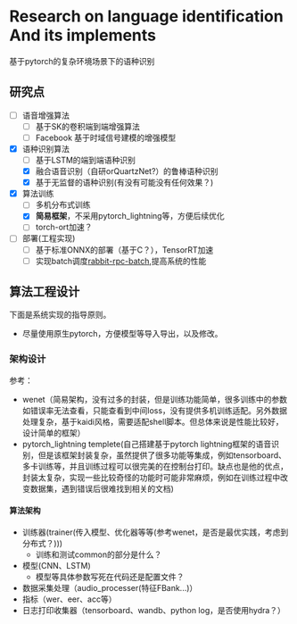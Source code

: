 # Research on language identification And its implements

基于pytorch的复杂环境场景下的语种识别

## 研究点

- [ ] 语音增强算法
  - [ ] 基于SK的卷积端到端增强算法
  - [ ] Facebook 基于时域信号建模的增强模型
- [x] 语种识别算法
  - [ ] 基于LSTM的端到端语种识别
  - [x] 融合语音识别（自研orQuartzNet?）的鲁棒语种识别
  - [x] 基于无监督的语种识别(有没有可能没有任何效果？)
- [x] 算法训练
  - [ ] 多机分布式训练
  - [x] **简易框架**，不采用pytorch_lightning等，方便后续优化
  - [ ] torch-ort加速？
- [ ] 部署(工程实现)
  - [ ] 基于标准ONNX的部署（基于C？），TensorRT加速
  - [ ] 实现batch调度[rabbit-rpc-batch](https://github.com/kouyt5/rabbit-rpc-batch),提高系统的性能

## 算法工程设计

下面是系统实现的指导原则。
+ 尽量使用原生pytorch，方便模型等导入导出，以及修改。

### 架构设计

参考：
+ wenet（简易架构，没有过多的封装，但是训练功能简单，很多训练中的参数如错误率无法查看，只能查看到中间loss，没有提供多机训练适配。另外数据处理复杂，基于kaidi风格，需要适配shell脚本。但总体来说是性能比较好，设计简单的框架）
+ pytorch_lightning templete(自己搭建基于pytorch lightning框架的语音识别，但是该框架封装复杂，虽然提供了很多功能等集成，例如tensorboard、多卡训练等，并且训练过程可以很完美的在控制台打印。缺点也是他的优点，封装太复杂，实现一些比较奇怪的功能时可能非常麻烦，例如在训练过程中改变数据集，遇到错误后很难找到相关的文档)

#### 算法架构

+ 训练器(trainer(传入模型、优化器等等(参考wenet，是否是最优实践，考虑到分布式？)))
  + 训练和测试common的部分是什么？
+ 模型(CNN、LSTM)
  + 模型等具体参数写死在代码还是配置文件？
+ 数据采集处理（audio_processer(特征FBank...)）
+ 指标（wer、eer、acc等）
+ 日志打印收集器（tensorboard、wandb、python log，是否使用hydra？）
